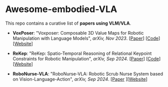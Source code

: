 # Awesome-embodied-VLA

This repo contains a curative list of **papers using VLM/VLA**.

* **VoxPoser**: "Voxposer: Composable 3D Value Maps for Robotic Manipulation with Language Models", *arXiv, Nov 2023*. [[Paper](https://voxposer.github.io/voxposer.pdf)] [[Code](https://github.com/huangwl18/VoxPoser)] [[Website](https://voxposer.github.io/)]

* **ReKep**: "ReKep: Spatio-Temporal Reasoning of Relational Keypoint Constraints for Robotic Manipulation", *arXiv, Sep 2024*. [[Paper](https://rekep-robot.github.io/rekep.pdf)] [[Code](https://github.com/huangwl18/ReKep)] [[Website](https://rekep-robot.github.io)]

* **RoboNurse-VLA**: "RoboNurse-VLA: Robotic Scrub Nurse System based on Vision-Language-Action", *arXiv, Sep 2024*. [[Paper](https://arxiv.org/abs/2409.19590) ][[Website](https://arxiv.org/abs/2409.19590)]
